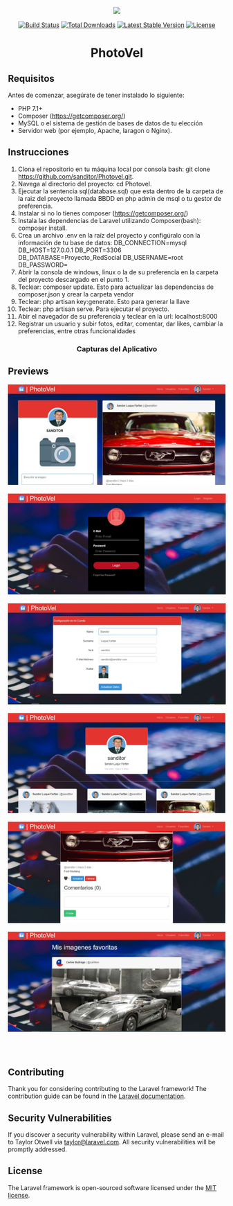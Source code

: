 <p align="center"><img src="https://laravel.com/assets/img/components/logo-laravel.svg"></p>

<p align="center">
<a href="https://travis-ci.org/laravel/framework"><img src="https://travis-ci.org/laravel/framework.svg" alt="Build Status"></a>
<a href="https://packagist.org/packages/laravel/framework"><img src="https://poser.pugx.org/laravel/framework/d/total.svg" alt="Total Downloads"></a>
<a href="https://packagist.org/packages/laravel/framework"><img src="https://poser.pugx.org/laravel/framework/v/stable.svg" alt="Latest Stable Version"></a>
<a href="https://packagist.org/packages/laravel/framework"><img src="https://poser.pugx.org/laravel/framework/license.svg" alt="License"></a>
</p>

<h1 align="center">PhotoVel</h1>

## Requisitos

Antes de comenzar, asegúrate de tener instalado lo siguiente:

- PHP 7.1+
- Composer (https://getcomposer.org/)
- MySQL o el sistema de gestión de bases de datos de tu elección
- Servidor web (por ejemplo, Apache, laragon o Nginx).

## Instrucciones

1. Clona el repositorio en tu máquina local por consola bash: git clone https://github.com/sanditor/Photovel.git.
2. Navega al directorio del proyecto: cd Photovel.
3. Ejecutar la sentencia sql(database.sql) que esta dentro de la carpeta de la raiz del proyecto llamada BBDD en php admin de msql o tu gestor de preferencia.
4. Instalar si no lo tienes composer (https://getcomposer.org/)
5. Instala las dependencias de Laravel utilizando Composer(bash): composer install.
6. Crea un archivo .env en la raíz del proyecto y configúralo con la información de tu base de datos:
    DB_CONNECTION=mysql
    DB_HOST=127.0.0.1
    DB_PORT=3306
    DB_DATABASE=Proyecto_RedSocial
    DB_USERNAME=root
    DB_PASSWORD=
4. Abrir la consola de windows, linux o la de su preferencia en la carpeta del proyecto descargado en el punto 1.
5. Teclear: composer update. Esto para actualizar las dependencias de composer.json y crear la carpeta vendor
6. Teclear: php artisan key:generate. Esto para generar la llave 
7. Teclear: php artisan serve. Para ejecutar el proyecto.
8. Abir el navegador de su preferencia y teclear en la url: localhost:8000
9. Registrar un usuario y subir fotos, editar, comentar, dar likes, cambiar la preferencias, entre otras funcionalidades

<h3 align="center">Capturas del Aplicativo</h3>

## Previews
<p align="center">
    <img src="public/img//iniciousuario.JPG" /><br/><br/>
    <img src="public/img/inicio.JPG" /><br/><br/>
    <img src="public/img/config_user.JPG" /><br/><br/>
    <img src="public/img/profile_user.JPG" /><br/><br/>
    <img src="public/img/comentar.JPG" /><br/><br/>
    <img src="public/img/favoritas.JPG" /><br/><br/>
</p>

<br/>

## Contributing

Thank you for considering contributing to the Laravel framework! The contribution guide can be found in the [Laravel documentation](https://laravel.com/docs/contributions).

## Security Vulnerabilities

If you discover a security vulnerability within Laravel, please send an e-mail to Taylor Otwell via [taylor@laravel.com](mailto:taylor@laravel.com). All security vulnerabilities will be promptly addressed.

## License

The Laravel framework is open-sourced software licensed under the [MIT license](https://opensource.org/licenses/MIT).
